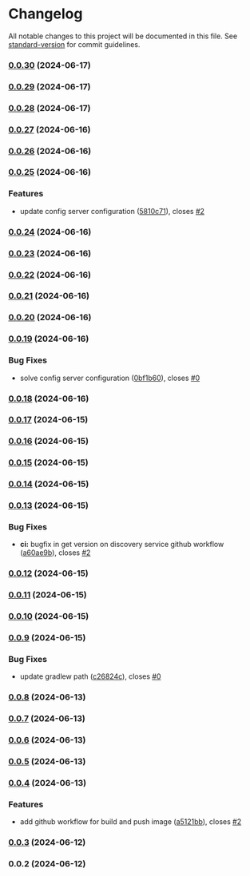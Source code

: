 # Changelog

All notable changes to this project will be documented in this file. See [standard-version](https://github.com/conventional-changelog/standard-version) for commit guidelines.

### [0.0.30](https://github.com/cross-training/infrastructure/compare/v0.0.29...v0.0.30) (2024-06-17)

### [0.0.29](https://github.com/cross-training/infrastructure/compare/v0.0.28...v0.0.29) (2024-06-17)

### [0.0.28](https://github.com/cross-training/infrastructure/compare/v0.0.27...v0.0.28) (2024-06-17)

### [0.0.27](https://github.com/cross-training/infrastructure/compare/v0.0.26...v0.0.27) (2024-06-16)

### [0.0.26](https://github.com/cross-training/infrastructure/compare/v0.0.25...v0.0.26) (2024-06-16)

### [0.0.25](https://github.com/cross-training/infrastructure/compare/v0.0.24...v0.0.25) (2024-06-16)


### Features

* update config server configuration ([5810c71](https://github.com/cross-training/infrastructure/commit/5810c712b6998d51e5da9c05c9d1579518645699)), closes [#2](https://github.com/cross-training/infrastructure/issues/2)

### [0.0.24](https://github.com/cross-training/infrastructure/compare/v0.0.23...v0.0.24) (2024-06-16)

### [0.0.23](https://github.com/cross-training/infrastructure/compare/v0.0.22...v0.0.23) (2024-06-16)

### [0.0.22](https://github.com/cross-training/infrastructure/compare/v0.0.21...v0.0.22) (2024-06-16)

### [0.0.21](https://github.com/cross-training/infrastructure/compare/v0.0.20...v0.0.21) (2024-06-16)

### [0.0.20](https://github.com/cross-training/infrastructure/compare/v0.0.19...v0.0.20) (2024-06-16)

### [0.0.19](https://github.com/cross-training/infrastructure/compare/v0.0.18...v0.0.19) (2024-06-16)


### Bug Fixes

* solve config server configuration ([0bf1b60](https://github.com/cross-training/infrastructure/commit/0bf1b6066654a21a033e8bed07c1e258920e884b)), closes [#0](https://github.com/cross-training/infrastructure/issues/0)

### [0.0.18](https://github.com/cross-training/infrastructure/compare/v0.0.17...v0.0.18) (2024-06-16)

### [0.0.17](https://github.com/cross-training/infrastructure/compare/v0.0.16...v0.0.17) (2024-06-15)

### [0.0.16](https://github.com/cross-training/infrastructure/compare/v0.0.15...v0.0.16) (2024-06-15)

### [0.0.15](https://github.com/cross-training/infrastructure/compare/v0.0.14...v0.0.15) (2024-06-15)

### [0.0.14](https://github.com/cross-training/infrastructure/compare/v0.0.13...v0.0.14) (2024-06-15)

### [0.0.13](https://github.com/cross-training/infrastructure/compare/v0.0.12...v0.0.13) (2024-06-15)


### Bug Fixes

* **ci:** bugfix in get version on discovery service github workflow ([a60ae9b](https://github.com/cross-training/infrastructure/commit/a60ae9bc59222ef4668870bf30f999de42be2d63)), closes [#2](https://github.com/cross-training/infrastructure/issues/2)

### [0.0.12](https://github.com/cross-training/infrastructure/compare/v0.0.11...v0.0.12) (2024-06-15)

### [0.0.11](https://github.com/cross-training/infrastructure/compare/v0.0.10...v0.0.11) (2024-06-15)

### [0.0.10](https://github.com/cross-training/infrastructure/compare/v0.0.9...v0.0.10) (2024-06-15)

### [0.0.9](https://github.com/cross-training/infrastructure/compare/v0.0.8...v0.0.9) (2024-06-15)


### Bug Fixes

* update gradlew path ([c26824c](https://github.com/cross-training/infrastructure/commit/c26824c3234ba6051f7a19456326bcdcd2a053b7)), closes [#0](https://github.com/cross-training/infrastructure/issues/0)

### [0.0.8](https://github.com/cross-training/infrastructure/compare/v0.0.7...v0.0.8) (2024-06-13)

### [0.0.7](https://github.com/cross-training/infrastructure/compare/v0.0.6...v0.0.7) (2024-06-13)

### [0.0.6](https://github.com/cross-training/infrastructure/compare/v0.0.5...v0.0.6) (2024-06-13)

### [0.0.5](https://github.com/cross-training/infrastructure/compare/v0.0.4...v0.0.5) (2024-06-13)

### [0.0.4](https://github.com/cross-training/infrastructure/compare/v0.0.3...v0.0.4) (2024-06-13)


### Features

* add github workflow for build and push image ([a5121bb](https://github.com/cross-training/infrastructure/commit/a5121bb2cbddc74155df4084522b826abe828865)), closes [#2](https://github.com/cross-training/infrastructure/issues/2)

### [0.0.3](https://github.com/cross-training/infrastructure/compare/v0.0.2...v0.0.3) (2024-06-12)

### 0.0.2 (2024-06-12)
